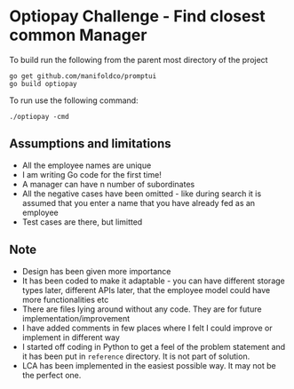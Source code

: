 # Optiopay Challenge - Find closest common Manager

To build run the following from the parent most directory of the project

    go get github.com/manifoldco/promptui
    go build optiopay

To run use the following command:

    ./optiopay -cmd

## Assumptions and limitations

* All the employee names are unique
* I am writing Go code for the first time!
* A manager can have n number of subordinates
* All the negative cases have been omitted - like during search it is assumed that you enter a name that you have already fed as an employee
* Test cases are there, but limitted

## Note
* Design has been given more importance
* It has been coded to make it adaptable - you can have different storage types later, different APIs later, that the employee model could have more functionalities etc
* There are files lying around without any code. They are for future implementation/improvement
* I have added comments in few places where I felt I could improve or implement in different way
* I started off coding in Python to get a feel of the problem statement and it has been put in `reference` directory. It is not part of solution.
* LCA has been implemented in the easiest possible way. It may not be the perfect one.
